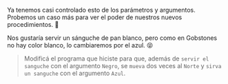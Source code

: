 <gs-attire attire-url="https://raw.githubusercontent.com/MumukiProject/mumuki-guia-gobstones-procedimientos-con-parametros-kids/master/assets/attires/config_1551274896769.json"></gs-attire>
 
<gs-toolbox toolbox-url="https://raw.githubusercontent.com/MumukiProject/mumuki-guia-gobstones-repeticion-condicional-ii-kids/master/assets/toolbox.xml">
</gs-toolbox>

Ya tenemos casi controlado esto de los parámetros y argumentos. Probemos un caso más para ver el poder de nuestros nuevos procedimientos. :muscle:

Nos gustaría servir un sánguche de pan blanco, pero como en Gobstones no hay color blanco, lo cambiaremos por el azul. :stuck_out_tongue_closed_eyes:

> Modificá el programa que hiciste para que, además de `servir el sanguche` con el argumento `Negro`, se `mueva` dos veces al `Norte` y `sirva un sanguche` con el argumento `Azul`. 
